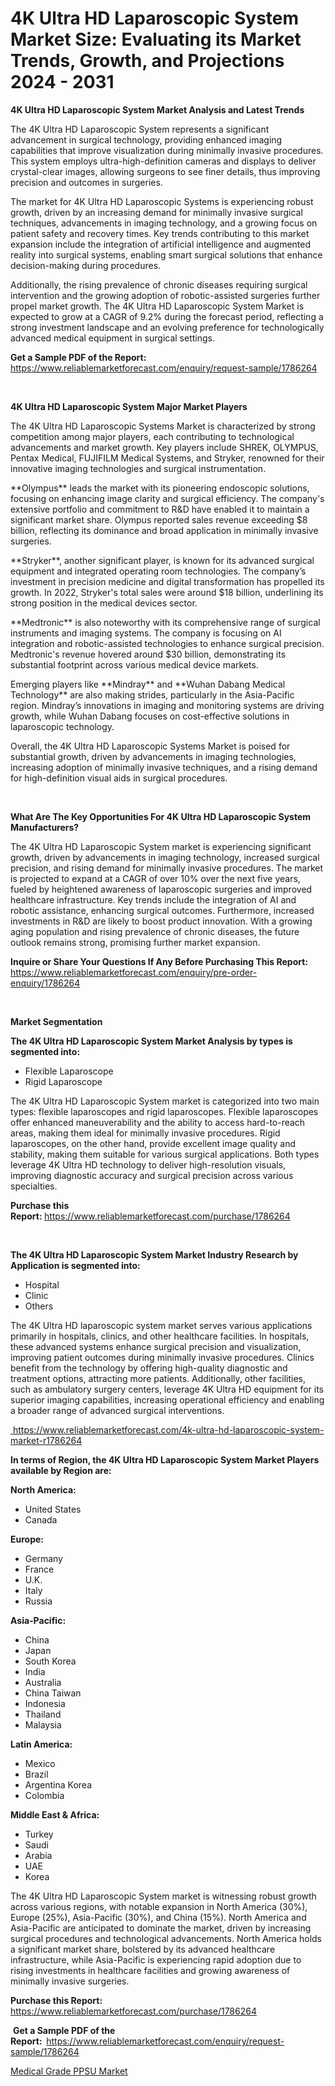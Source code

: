 <p><h1>4K Ultra HD Laparoscopic System Market Size: Evaluating its Market Trends, Growth, and Projections 2024 - 2031</h1></p><p><strong>4K Ultra HD Laparoscopic System Market Analysis and Latest Trends</strong></p>
<p><p>The 4K Ultra HD Laparoscopic System represents a significant advancement in surgical technology, providing enhanced imaging capabilities that improve visualization during minimally invasive procedures. This system employs ultra-high-definition cameras and displays to deliver crystal-clear images, allowing surgeons to see finer details, thus improving precision and outcomes in surgeries. </p><p>The market for 4K Ultra HD Laparoscopic Systems is experiencing robust growth, driven by an increasing demand for minimally invasive surgical techniques, advancements in imaging technology, and a growing focus on patient safety and recovery times. Key trends contributing to this market expansion include the integration of artificial intelligence and augmented reality into surgical systems, enabling smart surgical solutions that enhance decision-making during procedures. </p><p>Additionally, the rising prevalence of chronic diseases requiring surgical intervention and the growing adoption of robotic-assisted surgeries further propel market growth. The 4K Ultra HD Laparoscopic System Market is expected to grow at a CAGR of 9.2% during the forecast period, reflecting a strong investment landscape and an evolving preference for technologically advanced medical equipment in surgical settings.</p></p>
<p><strong>Get a Sample PDF of the Report:&nbsp;</strong> <a href="https://www.reliablemarketforecast.com/enquiry/request-sample/1786264?utm_campaign=1906&utm_medium=2&utm_source=Github&utm_content=ia&utm_term=27122024&utm_id=4k-ultra-hd-laparoscopic-system">https://www.reliablemarketforecast.com/enquiry/request-sample/1786264</a></p>
<p>&nbsp;</p>
<p><strong>4K Ultra HD Laparoscopic System Major Market Players</strong></p>
<p><p>The 4K Ultra HD Laparoscopic Systems Market is characterized by strong competition among major players, each contributing to technological advancements and market growth. Key players include SHREK, OLYMPUS, Pentax Medical, FUJIFILM Medical Systems, and Stryker, renowned for their innovative imaging technologies and surgical instrumentation.</p><p>**Olympus** leads the market with its pioneering endoscopic solutions, focusing on enhancing image clarity and surgical efficiency. The company's extensive portfolio and commitment to R&D have enabled it to maintain a significant market share. Olympus reported sales revenue exceeding $8 billion, reflecting its dominance and broad application in minimally invasive surgeries.</p><p>**Stryker**, another significant player, is known for its advanced surgical equipment and integrated operating room technologies. The company’s investment in precision medicine and digital transformation has propelled its growth. In 2022, Stryker's total sales were around $18 billion, underlining its strong position in the medical devices sector.</p><p>**Medtronic** is also noteworthy with its comprehensive range of surgical instruments and imaging systems. The company is focusing on AI integration and robotic-assisted technologies to enhance surgical precision. Medtronic's revenue hovered around $30 billion, demonstrating its substantial footprint across various medical device markets.</p><p>Emerging players like **Mindray** and **Wuhan Dabang Medical Technology** are also making strides, particularly in the Asia-Pacific region. Mindray’s innovations in imaging and monitoring systems are driving growth, while Wuhan Dabang focuses on cost-effective solutions in laparoscopic technology.</p><p>Overall, the 4K Ultra HD Laparoscopic Systems Market is poised for substantial growth, driven by advancements in imaging technologies, increasing adoption of minimally invasive techniques, and a rising demand for high-definition visual aids in surgical procedures.</p></p>
<p>&nbsp;</p>
<p><strong>What Are The Key Opportunities For 4K Ultra HD Laparoscopic System Manufacturers?</strong></p>
<p><p>The 4K Ultra HD Laparoscopic System market is experiencing significant growth, driven by advancements in imaging technology, increased surgical precision, and rising demand for minimally invasive procedures. The market is projected to expand at a CAGR of over 10% over the next five years, fueled by heightened awareness of laparoscopic surgeries and improved healthcare infrastructure. Key trends include the integration of AI and robotic assistance, enhancing surgical outcomes. Furthermore, increased investments in R&D are likely to boost product innovation. With a growing aging population and rising prevalence of chronic diseases, the future outlook remains strong, promising further market expansion.</p></p>
<p><strong>Inquire or Share Your Questions If Any Before Purchasing This Report:</strong> <a href="https://www.reliablemarketforecast.com/enquiry/pre-order-enquiry/1786264?utm_campaign=1906&utm_medium=2&utm_source=Github&utm_content=ia&utm_term=27122024&utm_id=4k-ultra-hd-laparoscopic-system">https://www.reliablemarketforecast.com/enquiry/pre-order-enquiry/1786264</a></p>
<p>&nbsp;</p>
<p><strong>Market Segmentation</strong></p>
<p><strong>The 4K Ultra HD Laparoscopic System Market Analysis by types is segmented into:</strong></p>
<p><ul><li>Flexible Laparoscope</li><li>Rigid Laparoscope</li></ul></p>
<p><p>The 4K Ultra HD Laparoscopic System market is categorized into two main types: flexible laparoscopes and rigid laparoscopes. Flexible laparoscopes offer enhanced maneuverability and the ability to access hard-to-reach areas, making them ideal for minimally invasive procedures. Rigid laparoscopes, on the other hand, provide excellent image quality and stability, making them suitable for various surgical applications. Both types leverage 4K Ultra HD technology to deliver high-resolution visuals, improving diagnostic accuracy and surgical precision across various specialties.</p></p>
<p><strong>Purchase this Report:&nbsp;</strong><a href="https://www.reliablemarketforecast.com/purchase/1786264?utm_campaign=1906&utm_medium=2&utm_source=Github&utm_content=ia&utm_term=27122024&utm_id=4k-ultra-hd-laparoscopic-system">https://www.reliablemarketforecast.com/purchase/1786264</a></p>
<p>&nbsp;</p>
<p><strong>The 4K Ultra HD Laparoscopic System Market Industry Research by Application is segmented into:</strong></p>
<p><ul><li>Hospital</li><li>Clinic</li><li>Others</li></ul></p>
<p><p>The 4K Ultra HD laparoscopic system market serves various applications primarily in hospitals, clinics, and other healthcare facilities. In hospitals, these advanced systems enhance surgical precision and visualization, improving patient outcomes during minimally invasive procedures. Clinics benefit from the technology by offering high-quality diagnostic and treatment options, attracting more patients. Additionally, other facilities, such as ambulatory surgery centers, leverage 4K Ultra HD equipment for its superior imaging capabilities, increasing operational efficiency and enabling a broader range of advanced surgical interventions.</p></p>
<p><a href="https://www.reliablemarketforecast.com/4k-ultra-hd-laparoscopic-system-market-r1786264?utm_campaign=1906&utm_medium=2&utm_source=Github&utm_content=ia&utm_term=27122024&utm_id=4k-ultra-hd-laparoscopic-system">&nbsp;https://www.reliablemarketforecast.com/4k-ultra-hd-laparoscopic-system-market-r1786264</a></p>
<p><strong>In terms of Region, the 4K Ultra HD Laparoscopic System Market Players available by Region are:</strong></p>
<p>
    <p> <strong> North America: </strong>
        <ul>
            <li>United States</li>
            <li>Canada</li>
        </ul>
        </p> 
    <p> <strong> Europe: </strong>
        <ul>
            <li>Germany</li>
            <li>France</li>
            <li>U.K.</li>
            <li>Italy</li>
            <li>Russia</li>
        </ul>
        </p> 
    <p> <strong> Asia-Pacific: </strong>
        <ul>
            <li>China</li>
            <li>Japan</li>
            <li>South Korea</li>
            <li>India</li>
            <li>Australia</li>
            <li>China Taiwan</li>
            <li>Indonesia</li>
            <li>Thailand</li>
            <li>Malaysia</li>
        </ul>
        </p> 
    <p> <strong> Latin America: </strong>
        <ul>
            <li>Mexico</li>
            <li>Brazil</li>
            <li>Argentina Korea</li>
            <li>Colombia</li>
        </ul>
        </p> 
    <p> <strong> Middle East & Africa: </strong>
        <ul>
            <li>Turkey</li>
            <li>Saudi</li>
            <li>Arabia</li>
            <li>UAE</li>
            <li>Korea</li>
        </ul>
    </p>
    </p>
<p><p>The 4K Ultra HD Laparoscopic System market is witnessing robust growth across various regions, with notable expansion in North America (30%), Europe (25%), Asia-Pacific (30%), and China (15%). North America and Asia-Pacific are anticipated to dominate the market, driven by increasing surgical procedures and technological advancements. North America holds a significant market share, bolstered by its advanced healthcare infrastructure, while Asia-Pacific is experiencing rapid adoption due to rising investments in healthcare facilities and growing awareness of minimally invasive surgeries.</p></p>
<p><strong>Purchase this Report: </strong><a href="https://www.reliablemarketforecast.com/purchase/1786264?utm_campaign=1906&utm_medium=2&utm_source=Github&utm_content=ia&utm_term=27122024&utm_id=4k-ultra-hd-laparoscopic-system">https://www.reliablemarketforecast.com/purchase/1786264</a></p>
<p>&nbsp;<strong>Get a Sample PDF of the Report:&nbsp;&nbsp;</strong><a href="https://www.reliablemarketforecast.com/enquiry/request-sample/1786264?utm_campaign=1906&utm_medium=2&utm_source=Github&utm_content=ia&utm_term=27122024&utm_id=4k-ultra-hd-laparoscopic-system">https://www.reliablemarketforecast.com/enquiry/request-sample/1786264</a></p>
<p><strong></strong></p>
<p><p><a href="https://github.com/dringals/Market-Research-Report-List-6/blob/main/medical-grade-ppsu-market.md?utm_campaign=1906&utm_medium=2&utm_source=Github&utm_content=ia&utm_term=27122024&utm_id=4k-ultra-hd-laparoscopic-system">Medical Grade PPSU Market</a></p></p>